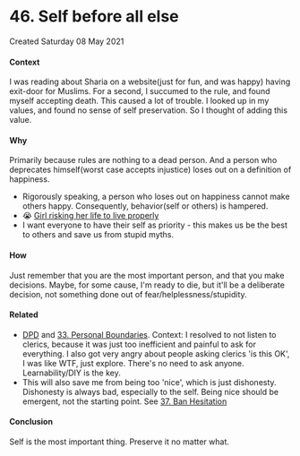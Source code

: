 # 46. Self before all else
Created Saturday 08 May 2021

#### Context
I was reading about Sharia on a website(just for fun, and was happy) having exit-door for Muslims.
For a second, I succumed to the rule, and found myself accepting death. This caused a lot of trouble. I looked up in my values, and found no sense of self preservation.
So I thought of adding this value.

#### Why
Primarily because rules are nothing to a dead person.
And a person who deprecates himself(worst case accepts injustice) loses out on a definition of happiness.

* Rigorously speaking, a person who loses out on happiness cannot make others happy. Consequently, behavior(self or others) is hampered.
* 😭️ [Girl risking her life to live properly](https://www.youtube.com/watch?v=O1lnxUXWGgE)
* I want everyone to have their self as priority - this makes us be the best to others and save us from stupid myths.


#### How
Just remember that you are the most important person, and that you make decisions. Maybe, for some cause, I'm ready to die, but it'll be a deliberate decision, not something done out of fear/helplessness/stupidity.

#### Related

* [DPD](https://en.wikipedia.org/wiki/Dependent_personality_disorder) and [33. Personal Boundaries](./33._Personal_Boundaries.md). Context: I resolved to not listen to clerics, because it was just too inefficient and painful to ask for everything. I also got very angry about people asking clerics 'is this OK', I was like WTF, just explore. There's no need to ask anyone. Learnability/DIY is the key.
* This will also save me from being too 'nice', which is just dishonesty. Dishonesty is always bad, especially to the self. Being nice should be emergent, not the starting point. See [37. Ban Hesitation](./37._Ban_Hesitation.md)


#### Conclusion
Self is the most important thing. Preserve it no matter what.

